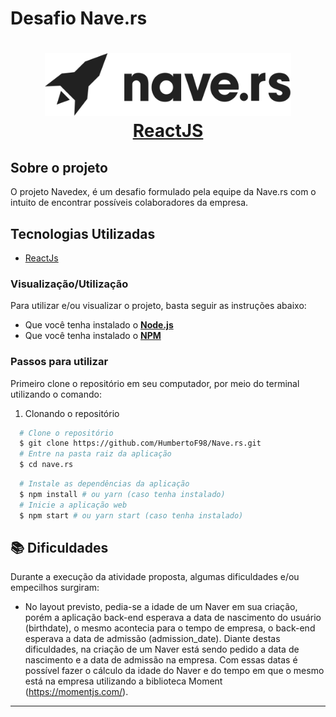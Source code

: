 # Desafio Nave.rs

<h1 align="center">
    <img alt="Nave.rs" src="src/assets/nave.svg" height="100px" />
    <br/>
   <a href="https://pt-br.reactjs.org/docs/getting-started.html" target="_blank" rel="noopener">ReactJS</a> 
</h1>

## Sobre o projeto

O projeto Navedex, é um desafio formulado pela equipe da Nave.rs com o intuito
de encontrar possíveis colaboradores da empresa.

## Tecnologias Utilizadas

- <a href="https://reactjs.org/" target="_blank" rel="noopener">ReactJs</a>

### Visualização/Utilização

Para utilizar e/ou visualizar o projeto, basta seguir as instruções abaixo:

- Que você tenha instalado o **<a href="https://nodejs.org/en/" target="_blank" rel="noopener">Node.js</a>**
- Que você tenha instalado o **<a href="https://www.npmjs.com/" target="_blank" rel="noopener">NPM</a>**

### Passos para utilizar

Primeiro clone o repositório em seu computador, por meio do terminal utilizando o comando:

1. Clonando o repositório

```sh
  # Clone o repositório
  $ git clone https://github.com/HumbertoF98/Nave.rs.git
  # Entre na pasta raiz da aplicação
  $ cd nave.rs
```

```sh
  # Instale as dependências da aplicação
  $ npm install # ou yarn (caso tenha instalado)
  # Inicie a aplicação web
  $ npm start # ou yarn start (caso tenha instalado)
```

## 📚 Dificuldades

Durante a execução da atividade proposta, algumas dificuldades e/ou empecilhos surgiram:

- No layout previsto, pedia-se a idade de um Naver em sua criação, porém a aplicação back-end esperava a data de nascimento do usuário (birthdate), o mesmo acontecia para o tempo de empresa, o back-end esperava a data de admissão (admission_date). Diante destas dificuldades, na criação de um Naver está sendo pedido a data de nascimento e a data de admissão na empresa. Com essas datas é possível fazer o cálculo da idade do Naver e do tempo em que o mesmo está na empresa utilizando a biblioteca Moment (https://momentjs.com/).

---
